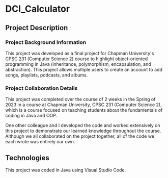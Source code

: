 # DCI_Calculator
## Project Description 
### Project Background Information
This project was developed as a final project for Chapman University's CPSC 231 (Computer Science 2) course to highlight object-oriented programming in Java (inheritance, polymorphism, encapsulation, and abstraction). This project allows multiple users to create an account to add songs, playlists, podcasts, and albums.

### Project Collaboration Details
This project was completed over the course of 2 weeks in the Spring of 2023 in a course at Chapman University, CPSC 231 (Computer Science 2), which is a course focused on teaching students about the fundamentals of coding in Java and OOP.

One other colleague and I developed the code and worked extensively on this project to demonstrate our learned knowledge throughout the course. Although we all collaborated on the project together, all of the code we each wrote was entirely our own.

## Technologies 
This project was coded in Java using Visual Studio Code.
